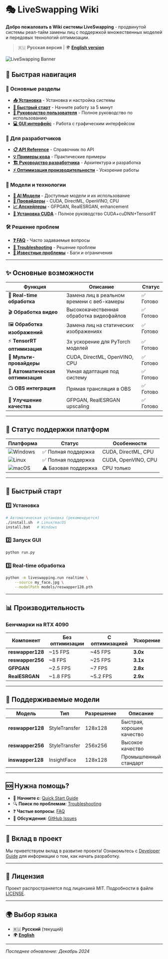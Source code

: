 # 🎭 LiveSwapping Wiki

**Добро пожаловать в Wiki системы LiveSwapping** - продвинутой системы реал-тайм замены лиц с поддержкой множественных моделей и передовых технологий оптимизации.

> 🇷🇺 **Русская версия** | 🌍 **[English version](en/Home)**

![LiveSwapping Banner](https://img.shields.io/badge/LiveSwapping-Real--time%20Face%20Swap-blue?style=for-the-badge)

## 🚀 Быстрая навигация

### 📖 Основные разделы
- **[📥 Установка](Installation)** - Установка и настройка системы
- **[🎯 Быстрый старт](Quick-Start)** - Начните работу за 5 минут
- **[👤 Руководство пользователя](User-Guide)** - Полное руководство по использованию
- **[💻 GUI интерфейс](GUI-Guide)** - Работа с графическим интерфейсом

### 🔧 Для разработчиков
- **[📋 API Reference](API-Reference)** - Справочник по API
- **[💡 Примеры кода](Code-Examples)** - Практические примеры
- **[🏗️ Руководство разработчика](Developer-Guide)** - Архитектура и разработка
- **[⚡ Оптимизация производительности](Performance-Optimization)** - Ускорение работы

### 🤖 Модели и технологии
- **[🧠 AI Модели](AI-Models)** - Доступные модели и их использование
- **[🔄 Провайдеры](Providers)** - CUDA, DirectML, OpenVINO, CPU
- **[📈 Апскейлеры](Upscalers)** - GFPGAN, RealESRGAN, enhancement
- **[🚀 Установка CUDA](CUDA-Installation-Guide)** - Полное руководство CUDA+cuDNN+TensorRT

### 🛠️ Решение проблем
- **[❓ FAQ](FAQ)** - Часто задаваемые вопросы
- **[🔧 Troubleshooting](Troubleshooting)** - Решение проблем
- **[🐛 Известные проблемы](Known-Issues)** - Баги и ограничения

---

## ✨ Основные возможности

| Функция | Описание | Статус |
|---------|----------|--------|
| 🎥 **Real-time обработка** | Замена лиц в реальном времени с веб-камеры | ✅ Готово |
| 🎬 **Обработка видео** | Высококачественная обработка видеофайлов | ✅ Готово |
| 🖼️ **Обработка изображений** | Замена лиц на статических изображениях | ✅ Готово |
| ⚡ **TensorRT оптимизация** | 3x ускорение для PyTorch моделей | ✅ Готово |
| 🎯 **Мульти-провайдеры** | CUDA, DirectML, OpenVINO, CPU | ✅ Готово |
| 🔄 **Автоматическая оптимизация** | Умная адаптация под систему | ✅ Готово |
| 📺 **OBS интеграция** | Прямая трансляция в OBS | ✅ Готово |
| 🎨 **Улучшение качества** | GFPGAN, RealESRGAN upscaling | ✅ Готово |

---

## 🚦 Статус поддержки платформ

| Платформа | Статус | Особенности |
|-----------|--------|-------------|
| ![Windows](https://img.shields.io/badge/Windows-0078D6?style=flat&logo=windows&logoColor=white) | ✅ Полная поддержка | CUDA, DirectML, CPU |
| ![Linux](https://img.shields.io/badge/Linux-FCC624?style=flat&logo=linux&logoColor=black) | ✅ Полная поддержка | CUDA, OpenVINO, CPU |
| ![macOS](https://img.shields.io/badge/macOS-000000?style=flat&logo=apple&logoColor=white) | ⚠️ Базовая поддержка | CPU только |

---

## 🎯 Быстрый старт

### 1️⃣ Установка
```bash
# Автоматическая установка (рекомендуется)
./install.sh  # Linux/macOS
install.bat   # Windows
```

### 2️⃣ Запуск GUI
```bash
python run.py
```

### 3️⃣ Real-time обработка
```bash
python -m liveswapping.run realtime \
    --source my_face.jpg \
    --modelPath models/reswapper128.pth
```

---

## 📊 Производительность

### Бенчмарки на RTX 4090

| Компонент | Без оптимизации | С оптимизацией | Ускорение |
|-----------|----------------|----------------|-----------|
| **reswapper128** | ~15 FPS | ~45 FPS | **3.0x** |
| **reswapper256** | ~8 FPS | ~25 FPS | **3.1x** |
| **GFPGAN** | ~2.5 FPS | ~7 FPS | **2.8x** |
| **RealESRGAN** | ~1.8 FPS | ~5.2 FPS | **2.9x** |

---

## 🌟 Поддерживаемые модели

| Модель | Тип | Разрешение | Описание | Оптимизация |
|--------|-----|------------|----------|-------------|
| **reswapper128** | StyleTransfer | 128x128 | Быстрая, хорошее качество | TensorRT |
| **reswapper256** | StyleTransfer | 256x256 | Высокое качество | TensorRT |
| **inswapper128** | InsightFace | 128x128 | Промышленный стандарт | ONNX Runtime |

---

## 🆘 Нужна помощь?

- 📖 **Начните с**: [Quick Start Guide](Quick-Start)
- 🔍 **Поиск по проблемам**: [Troubleshooting](Troubleshooting)
- ❓ **Частые вопросы**: [FAQ](FAQ)
- 💬 **Обсуждения**: [GitHub Issues](https://github.com/your-repo/issues)

---

## 🤝 Вклад в проект

Мы приветствуем вклад в развитие проекта! Ознакомьтесь с [Developer Guide](Developer-Guide) для информации о том, как начать разработку.

---

## 📄 Лицензия

Проект распространяется под лицензией MIT. Подробности в файле [LICENSE](https://github.com/your-repo/blob/main/LICENSE).

---

## 🌍 Выбор языка

- 🇷🇺 **Русский** (текущий)
- 🌍 **[English](en/Home)**

---

*Последнее обновление: Декабрь 2024*